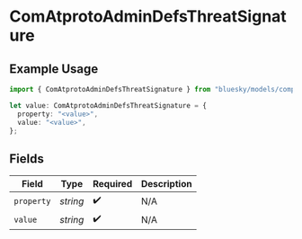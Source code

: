 # ComAtprotoAdminDefsThreatSignature

## Example Usage

```typescript
import { ComAtprotoAdminDefsThreatSignature } from "bluesky/models/components";

let value: ComAtprotoAdminDefsThreatSignature = {
  property: "<value>",
  value: "<value>",
};
```

## Fields

| Field              | Type               | Required           | Description        |
| ------------------ | ------------------ | ------------------ | ------------------ |
| `property`         | *string*           | :heavy_check_mark: | N/A                |
| `value`            | *string*           | :heavy_check_mark: | N/A                |